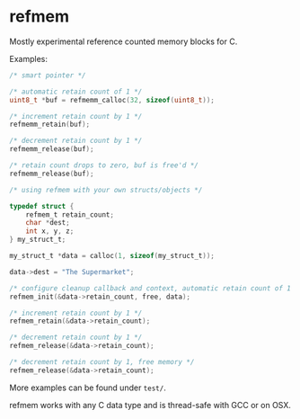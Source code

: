 refmem
======

Mostly experimental reference counted memory blocks for C.

Examples:

```c
/* smart pointer */

/* automatic retain count of 1 */
uint8_t *buf = refmemm_calloc(32, sizeof(uint8_t));

/* increment retain count by 1 */
refmemm_retain(buf);

/* decrement retain count by 1 */
refmemm_release(buf);

/* retain count drops to zero, buf is free'd */
refmemm_release(buf);
```

```c
/* using refmem with your own structs/objects */

typedef struct {
	refmem_t retain_count;
	char *dest;
	int x, y, z;
} my_struct_t;

my_struct_t *data = calloc(1, sizeof(my_struct_t));

data->dest = "The Supermarket";

/* configure cleanup callback and context, automatic retain count of 1 */
refmem_init(&data->retain_count, free, data);

/* increment retain count by 1 */
refmem_retain(&data->retain_count);

/* decrement retain count by 1 */
refmem_release(&data->retain_count);

/* decrement retain count by 1, free memory */
refmem_release(&data->retain_count);
```

More examples can be found under `test/`.

refmem works with any C data type and is thread-safe with GCC or on OSX. 
